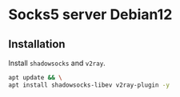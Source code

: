 # Socks5 server Debian12

## Installation
Install `shadowsocks` and `v2ray`.
```sh
apt update && \
apt install shadowsocks-libev v2ray-plugin -y
```
